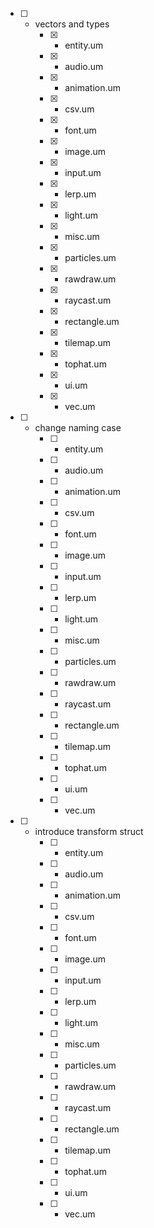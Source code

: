 - [ ] - vectors and types
	- [x] - entity.um
	- [x] - audio.um
	- [x] - animation.um
	- [x] - csv.um
	- [x] - font.um
	- [x] - image.um
	- [x] - input.um
	- [x] - lerp.um
	- [x] - light.um
	- [x] - misc.um
	- [x] - particles.um
	- [x] - rawdraw.um
	- [x] - raycast.um
	- [x] - rectangle.um
	- [x] - tilemap.um
	- [x] - tophat.um
	- [x] - ui.um
	- [x] - vec.um
- [ ] - change naming case
	- [ ] - entity.um
	- [ ] - audio.um
	- [ ] - animation.um
	- [ ] - csv.um
	- [ ] - font.um
	- [ ] - image.um
	- [ ] - input.um
	- [ ] - lerp.um
	- [ ] - light.um
	- [ ] - misc.um
	- [ ] - particles.um
	- [ ] - rawdraw.um
	- [ ] - raycast.um
	- [ ] - rectangle.um
	- [ ] - tilemap.um
	- [ ] - tophat.um
	- [ ] - ui.um
	- [ ] - vec.um
- [ ] - introduce transform struct
	- [ ] - entity.um
	- [ ] - audio.um
	- [ ] - animation.um
	- [ ] - csv.um
	- [ ] - font.um
	- [ ] - image.um
	- [ ] - input.um
	- [ ] - lerp.um
	- [ ] - light.um
	- [ ] - misc.um
	- [ ] - particles.um
	- [ ] - rawdraw.um
	- [ ] - raycast.um
	- [ ] - rectangle.um
	- [ ] - tilemap.um
	- [ ] - tophat.um
	- [ ] - ui.um
	- [ ] - vec.um
